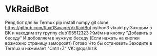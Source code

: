# VkRaidBot
Рейд бот для вк
Termux
pip install numpy
git clone https://github.com/Rax0Savage/VkRaidBot
python3 vkraid.py
Заходим в ВК и находим эту группу
club195512323
Жмём на кнопку "Добавить в беседу"
И добовляем в нужную беседу
(Если нажать на кнопки возможно страницу заморозят)
Готово
Что бы остановить
Заходите в Termux и нажимает "Cntrl+Z"
VK: @qqshizik




